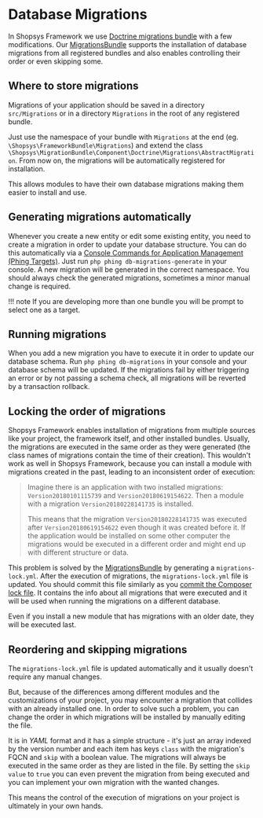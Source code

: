 # Database Migrations

In Shopsys Framework we use [Doctrine migrations bundle](https://symfony.com/doc/master/bundles/DoctrineMigrationsBundle/index.html) with a few modifications.
Our [MigrationsBundle](https://github.com/shopsys/migrations) supports the installation of database migrations from all registered bundles and also enables controlling their order or even skipping some.

## Where to store migrations

Migrations of your application should be saved in a directory `src/Migrations` or in a directory `Migrations` in the root of any registered bundle.

Just use the namespace of your bundle with `Migrations` at the end (eg. `\Shopsys\FrameworkBundle\Migrations`) and extend the class `\Shopsys\MigrationBundle\Component\Doctrine\Migrations\AbstractMigration`.
From now on, the migrations will be automatically registered for installation.

This allows modules to have their own database migrations making them easier to install and use.

## Generating migrations automatically

Whenever you create a new entity or edit some existing entity, you need to create a migration in order to update your database structure.
You can do this automatically via a [Console Commands for Application Management (Phing Targets)](console-commands-for-application-management-phing-targets.md).
Just run `php phing db-migrations-generate` in your console.
A new migration will be generated in the correct namespace.
You should always check the generated migrations, sometimes a minor manual change is required.

!!! note
    If you are developing more than one bundle you will be prompt to select one as a target.

## Running migrations

When you add a new migration you have to execute it in order to update our database schema.
Run `php phing db-migrations` in your console and your database schema will be updated.
If the migrations fail by either triggering an error or by not passing a schema check, all migrations will be reverted by a transaction rollback.

## Locking the order of migrations

Shopsys Framework enables installation of migrations from multiple sources like your project, the framework itself, and other installed bundles.
Usually, the migrations are executed in the same order as they were generated (the class names of migrations contain the time of their creation).
This wouldn't work as well in Shopsys Framework, because you can install a module with migrations created in the past, leading to an inconsistent order of execution:

> Imagine there is an application with two installed migrations: `Version20180101115739` and `Version20180619154622`.
> Then a module with a migration `Version20180228141735` is installed.
>
> This means that the migration `Version20180228141735` was executed after `Version20180619154622` even though it was created before it.
> If the application would be installed on some other computer the migrations would be executed in a different order and might end up with different structure or data.

This problem is solved by the [MigrationsBundle](https://github.com/shopsys/migrations) by generating a `migrations-lock.yml`.
After the execution of migrations, the `migrations-lock.yml` file is updated.
You should commit this file similarly as you [commit the Composer lock file](https://getcomposer.org/doc/01-basic-usage.md#commit-your-composer-lock-file-to-version-control).
It contains the info about all migrations that were executed and it will be used when running the migrations on a different database.

Even if you install a new module that has migrations with an older date, they will be executed last.

## Reordering and skipping migrations

The `migrations-lock.yml` file is updated automatically and it usually doesn't require any manual changes.

But, because of the differences among different modules and the customizations of your project, you may encounter a migration that collides with an already installed one.
In order to solve such a problem, you can change the order in which migrations will be installed by manually editing the file.

It is in *YAML* format and it has a simple structure - it's just an array indexed by the version number and each item has keys `class` with the migration's FQCN and `skip` with a boolean value.
The migrations will always be executed in the same order as they are listed in the file.
By setting the `skip value` to `true` you can even prevent the migration from being executed and you can implement your own migration with the wanted changes.

This means the control of the execution of migrations on your project is ultimately in your own hands.
